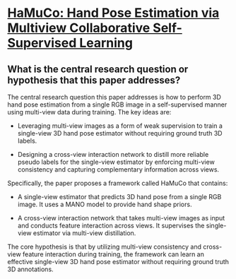 # [HaMuCo: Hand Pose Estimation via Multiview Collaborative Self-Supervised   Learning](https://arxiv.org/abs/2302.00988)

## What is the central research question or hypothesis that this paper addresses?

 The central research question this paper addresses is how to perform 3D hand pose estimation from a single RGB image in a self-supervised manner using multi-view data during training. The key ideas are:

- Leveraging multi-view images as a form of weak supervision to train a single-view 3D hand pose estimator without requiring ground truth 3D labels. 

- Designing a cross-view interaction network to distill more reliable pseudo labels for the single-view estimator by enforcing multi-view consistency and capturing complementary information across views.

Specifically, the paper proposes a framework called HaMuCo that contains:

- A single-view estimator that predicts 3D hand pose from a single RGB image. It uses a MANO model to provide hand shape priors.

- A cross-view interaction network that takes multi-view images as input and conducts feature interaction across views. It supervises the single-view estimator via multi-view distillation.

The core hypothesis is that by utilizing multi-view consistency and cross-view feature interaction during training, the framework can learn an effective single-view 3D hand pose estimator without requiring ground truth 3D annotations.
